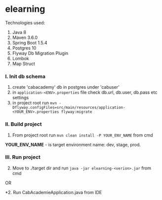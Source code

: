 # elearning  

Technologies used:
1. Java 8
2. Maven 3.6.0
3. Spring Boot 1.5.4
4. Postgres 10
5. Flyway Db Migration Plugin
6. Lombok
7. Map Struct 

### I. Init db schema
1. create 'cabacademy' db in postgres under 'cabuser'
2. in `application-<ENV>.properties` file check db.url, db.user, db.pass etc settings
3. in project root run `mvn -Dflyway.configFiles=src/main/resources/application-<YOUR_ENV>.properties flyway:migrate`

### II. Build project

1. From project root run `mvn clean install -P YOUR_ENV_NAME` from cmd

**YOUR_ENV_NAME**  - is target environment name: dev, stage, prod.

### III. Run project

2. Move to ./target dir and run `java -jar elearning-<verion>.jar` from cmd

OR

*2. Run CabAcademieApplication.java from IDE

